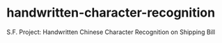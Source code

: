 # handwritten-character-recognition
S.F. Project: Handwritten Chinese Character Recognition on Shipping Bill
